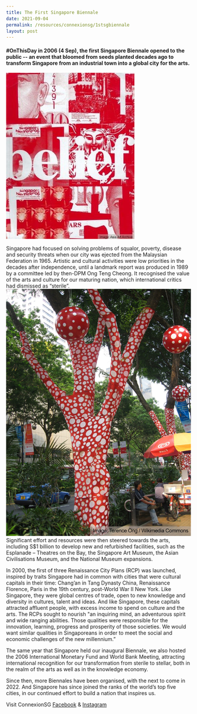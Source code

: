 ```yaml
---
title: The First Singapore Biennale
date: 2021-09-04
permalink: /resources/connexionsg/1stsgbiennale
layout: post
---
```

####  #OnThisDay in 2006 (4 Sep), the first Singapore Biennale opened to the public -- an event that bloomed from seeds planted decades ago to transform Singapore from an industrial town into a global city for the arts.

![Alt text for image on Isomer site](/images/biennale1.jpg)

Singapore had focused on solving problems of squalor, poverty, disease and security threats when our city was ejected from the Malaysian Federation in 1965. Artistic and cultural activities were low priorities in the decades after independence, until a landmark report was produced in 1989 by a committee led by then-DPM Ong Teng Cheong. It recognised the value of the arts and culture for our maturing nation, which international critics had dismissed as “sterile”.
![Alt text for image on Isomer site](/images/biennale2.jpg)
Significant effort and resources were then steered towards the arts, including S$1 billion to develop new and refurbished facilities, such as the Esplanade – Theatres on the Bay, the Singapore Art Museum, the Asian Civilisations Museum, and the National Museum expansions.

In 2000, the first of three Renaissance City Plans (RCP) was launched, inspired by traits Singapore had in common with cities that were cultural capitals in their time: Chang’an in Tang Dynasty China, Renaissance Florence, Paris in the 19th century, post-World War II New York. Like Singapore, they were global centres of trade, open to new knowledge and diversity in cultures, talent and ideas. And like Singapore, these capitals attracted affluent people, with excess income to spend on culture and the arts. The RCPs sought to nourish "an inquiring mind, an adventurous spirit and wide ranging abilities. Those qualities were responsible for the innovation, learning, progress and prosperity of those societies. We would want similar qualities in Singaporeans in order to meet the social and economic challenges of the new millennium.”

The same year that Singapore held our inaugural Biennale, we also hosted the 2006 International Monetary Fund and World Bank Meeting, attracting international recognition for our transformation from sterile to stellar, both in the realm of the arts as well as in the knowledge economy.

Since then, more Biennales have been organised, with the next to come in 2022. And Singapore has since joined the ranks of the world’s top five cities, in our continued effort to build a nation that inspires us.

Visit ConnexionSG [Facebook](https://www.facebook.com/ConnexionSG) & [Instagram](https://www.instagram.com/connexionsg/)